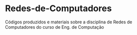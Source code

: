 # Redes-de-Computadores
Códigos produzidos e materiais sobre a disciplina de Redes de Computadores do curso de Eng. de Computação
